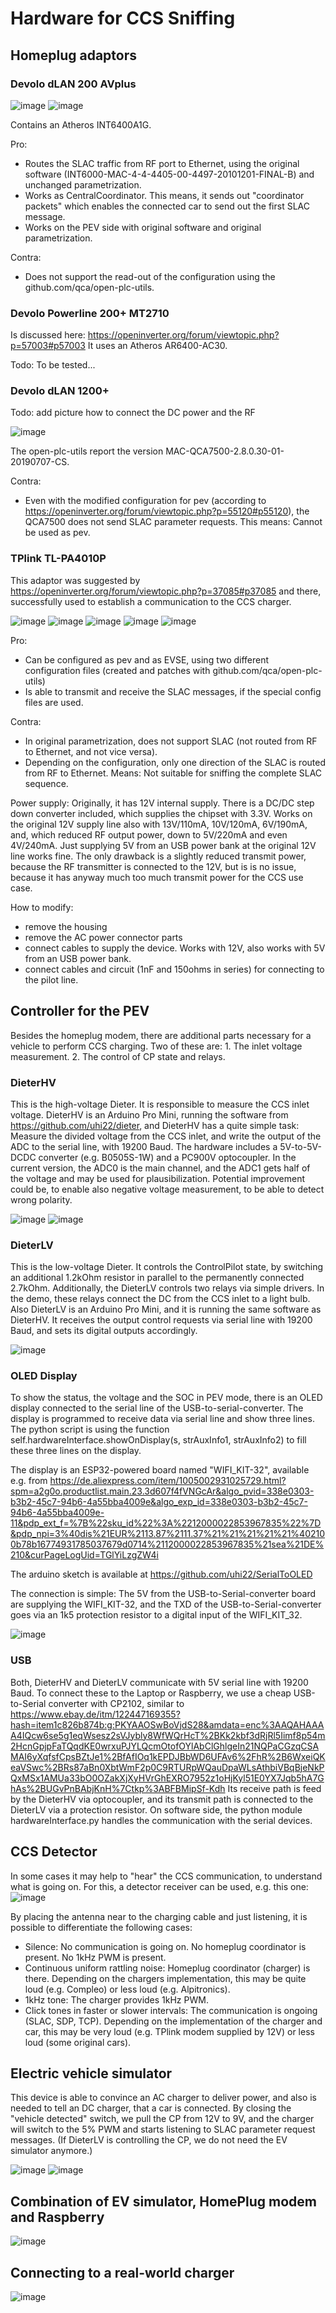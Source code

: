# Hardware for CCS Sniffing

## Homeplug adaptors

### Devolo dLAN 200 AVplus

![image](https://user-images.githubusercontent.com/98478946/197698551-25887d20-1d90-40d1-9704-a5770db46739.png)
![image](https://user-images.githubusercontent.com/98478946/197698729-d66a847a-b93f-495b-82ec-ca1430708336.png)

Contains an Atheros INT6400A1G.

Pro:
* Routes the SLAC traffic from RF port to Ethernet, using the original software (INT6000-MAC-4-4-4405-00-4497-20101201-FINAL-B)
and unchanged parametrization.
* Works as CentralCoordinator. This means, it sends out "coordinator packets" which enables the connected car to send out the first SLAC message.
* Works on the PEV side with original software and original parametrization.

Contra:
* Does not support the read-out of the configuration using the github.com/qca/open-plc-utils.


### Devolo Powerline 200+ MT2710

Is discussed here: https://openinverter.org/forum/viewtopic.php?p=57003#p57003
It uses an Atheros AR6400-AC30.

Todo: To be tested...

### Devolo dLAN 1200+
Todo: add picture how to connect the DC power and the RF

![image](https://user-images.githubusercontent.com/98478946/197516219-33440602-3feb-4c91-b353-efa90969b419.png)

The open-plc-utils report the version MAC-QCA7500-2.8.0.30-01-20190707-CS.

Contra:
- Even with the modified configuration for pev (according to https://openinverter.org/forum/viewtopic.php?p=55120#p55120), the QCA7500 does not send SLAC parameter requests. This means: Cannot be used as pev.

### TPlink TL-PA4010P
This adaptor was suggested by https://openinverter.org/forum/viewtopic.php?p=37085#p37085 and there,
successfully used to establish a communication to the CCS charger.

![image](https://user-images.githubusercontent.com/98478946/197516154-8cf09924-50c1-4d76-a218-b411f2158f5e.png)
![image](https://user-images.githubusercontent.com/98478946/197515835-a6844243-9456-450c-84d5-ef2351258505.png)
![image](https://user-images.githubusercontent.com/98478946/197516061-431ffa9c-6614-4d44-ab80-5399fdb321d2.png)
![image](https://user-images.githubusercontent.com/98478946/197516296-e04e257b-0d10-40b7-9acb-e0ca2491a74c.png)
![image](https://user-images.githubusercontent.com/98478946/197515717-346325b4-86f3-459c-9576-3b777697f707.png)


Pro:
* Can be configured as pev and as EVSE, using two different configuration files (created and patches with github.com/qca/open-plc-utils)
* Is able to transmit and receive the SLAC messages, if the special config files are used.

Contra:
* In original parametrization, does not support SLAC (not routed from RF to Ethernet, and not vice versa).
* Depending on the configuration, only one direction of the SLAC is routed from RF to Ethernet. Means: Not suitable for sniffing the complete
SLAC sequence.

Power supply: Originally, it has 12V internal supply. There is a DC/DC step down converter included, which supplies the chipset with 3.3V.
Works on the original 12V supply line also with 13V/110mA, 10V/120mA, 6V/190mA, and, which reduced RF output power, down to 5V/220mA and even 4V/240mA.
Just supplying 5V from an USB power bank at the original 12V line works fine. The only drawback is a slightly reduced transmit power, because
the RF transmitter is connected to the 12V, but is is no issue, because it has anyway much too much transmit power for the CCS use case.

How to modify:
- remove the housing
- remove the AC power connector parts
- connect cables to supply the device. Works with 12V, also works with 5V from an USB power bank.
- connect cables and circuit (1nF and 150ohms in series) for connecting to the pilot line.

## Controller for the PEV

Besides the homeplug modem, there are additional parts necessary for a vehicle to perform CCS charging. Two of these are: 1. The inlet voltage measurement. 2. The control of CP state and relays.

### DieterHV

This is the high-voltage Dieter. It is responsible to measure the CCS inlet voltage. DieterHV is an Arduino Pro Mini, running the software from https://github.com/uhi22/dieter, and DieterHV has a quite simple task: Measure the divided voltage from the CCS inlet, and write the output of the ADC to the serial line, with 19200 Baud. The hardware includes a 5V-to-5V-DCDC converter (e.g. B0505S-1W) and a PC900V optocoupler. In the current version, the ADC0 is the main channel, and the ADC1 gets half of the voltage and may be used for plausibilization. Potential improvement could be, to enable also negative voltage measurement, to be able to detect wrong polarity.

![image](DieterHV_schematic.jpg)
![image](DieterHV_foto.jpg)

### DieterLV

This is the low-voltage Dieter. It controls the ControlPilot state, by switching an additional 1.2kOhm resistor in parallel to the permanently connected 2.7kOhm. Additionally, the DieterLV controls two relays via simple drivers. In the demo, these relays connect the DC from the CCS inlet to a light bulb.
Also DieterLV is an Arduino Pro Mini, and it is running the same software as DieterHV. It receives the output control requests via serial line with 19200 Baud, and sets its digital outputs accordingly.

![image](DieterLV_schematic.jpg)

### OLED Display

To show the status, the voltage and the SOC in PEV mode, there is an OLED display connected to the serial line of the USB-to-serial-converter.
The display is programmed to receive data via serial line and show three lines. The python script is using the function self.hardwareInterface.showOnDisplay(s, strAuxInfo1, strAuxInfo2)
to fill these three lines on the display.

The display is an ESP32-powered board named "WIFI_KIT-32", available e.g. from
https://de.aliexpress.com/item/1005002931025729.html?spm=a2g0o.productlist.main.23.3d607f4fVNGcAr&algo_pvid=338e0303-b3b2-45c7-94b6-4a55bba4009e&algo_exp_id=338e0303-b3b2-45c7-94b6-4a55bba4009e-11&pdp_ext_f=%7B%22sku_id%22%3A%2212000022853967835%22%7D&pdp_npi=3%40dis%21EUR%2113.87%2111.37%21%21%21%21%21%402100b78b16774931785037679d0714%2112000022853967835%21sea%21DE%210&curPageLogUid=TGlYiLzgZW4i

The arduino sketch is available at https://github.com/uhi22/SerialToOLED

The connection is simple: The 5V from the USB-to-Serial-converter board are supplying the WIFI_KIT-32, and the TXD of the USB-to-Serial-converter goes via an 1k5 protection resistor to a digital input of the WIFI_KIT_32.

![image](OLED_for_PEV_foto.jpg)


### USB

Both, DieterHV and DieterLV communicate with 5V serial line with 19200 Baud. To connect these to the Laptop or Raspberry, we use a cheap USB-to-Serial converter with CP2102, similar to https://www.ebay.de/itm/122447169355?hash=item1c826b874b:g:PKYAAOSwBoVjdS28&amdata=enc%3AAQAHAAAA4IQcw6se5g1eqWsesz2sVJybly8WfWQrHcT%2BKk2kbf3dRjRl5Iimf8p54m2HcnGpjpFaTQqdKE0wrxuPJYLQcmOtofOYlAbClGhlgeIn21NQPaCGzqCSAMAI6yXqfsfCpsBZtJe1%2BfAfIOq1kEPDJBbWD6UFAv6%2FhR%2B6WxeiQKeaVSwc%2BRs87aBn0XbtWmF2p0C9RTURpWQauDpaWLsAthbiVBqBjeNkPQxMSx1AMUa33bO0OZakXjXyHVrGhEXRO7952z1oHjKyl51E0YX7Jqb5hA7GhAs%2BUGvPnBAbjKnH%7Ctkp%3ABFBMipSf-Kdh
Its receive path is feed by the DieterHV via optocoupler, and its transmit path is connected to the DieterLV via a protection resistor.
On software side, the python module hardwareInterface.py handles the communication with the serial devices.

## CCS Detector

In some cases it may help to "hear" the CCS communication, to understand what is going on. For this, a detector receiver can be used,
e.g. this one:
![image](RfDetector_schematic.jpg)

By placing the antenna near to the charging cable and just listening, it is possible to differentiate the following cases:
* Silence: No communication is going on. No homeplug coordinator is present. No 1kHz PWM is present.
* Continuous uniform rattling noise: Homeplug coordinator (charger) is there. Depending on the chargers implementation, this may be quite loud (e.g. Compleo) or less loud (e.g. Alpitronics).
* 1kHz tone: The charger provides 1kHz PWM.
* Click tones in faster or slower intervals: The communication is ongoing (SLAC, SDP, TCP). Depending on the implementation of the charger and car, this may be very loud (e.g. TPlink modem supplied by 12V) or less loud (some original cars).

## Electric vehicle simulator

This device is able to convince an AC charger to deliver power, and also is needed to tell an DC charger, that a car is connected. By closing the "vehicle detected" switch, we pull the CP from 12V to 9V, and the charger will switch to the 5% PWM and starts listening to SLAC parameter request messages. (If DieterLV is controlling the CP, we do not need the EV simulator anymore.)

![image](https://user-images.githubusercontent.com/98478946/204749022-764c57f1-cd15-441e-ad7a-df01043a341b.png)
![image](https://user-images.githubusercontent.com/98478946/204749197-4f1b0fb8-6dbb-4cca-bbec-aa26b327d9b7.png)

## Combination of EV simulator, HomePlug modem and Raspberry

![image](https://user-images.githubusercontent.com/98478946/204752020-080b20a8-4f11-400a-9757-fc5ac8246fee.png)

## Connecting to a real-world charger
![image](https://user-images.githubusercontent.com/98478946/204752452-b727f11b-5f39-44ed-ba20-6fd93a4d9a13.png)


